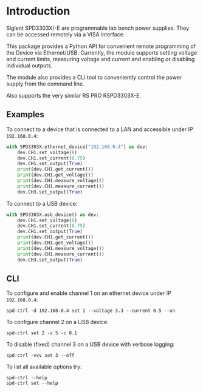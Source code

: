 # Introduction

Siglent SPD3303X/-E are programmable lab bench power supplies.
They can be accessed remotely via a VISA interface.

This package provides a Python API for convenient remote programming of the Device via Ethernet/USB.
Currently, the module supports setting voltage and current limits, measuring voltage and current and enabling or disabling individual outputs.

The module also provides a CLI tool to conveniently control the power supply from the command line.

Also supports the very similar RS PRO RSPD3303X-E.

## Examples

To connect to a device that is connected to a LAN and accessible under IP `192.168.0.4`:

```python
with SPD3303X.ethernet_device("192.168.0.4") as dev:
    dev.CH1.set_voltage(8)
    dev.CH1.set_current(0.75)
    dev.CH1.set_output(True)
    print(dev.CH1.get_current())
    print(dev.CH1.get_voltage())
    print(dev.CH1.measure_voltage())
    print(dev.CH1.measure_current())
    dev.CH3.set_output(True)
```

To connect to a USB device:

```python
with SPD3303X.usb_device() as dev:
    dev.CH1.set_voltage(8)
    dev.CH1.set_current(0.75)
    dev.CH1.set_output(True)
    print(dev.CH1.get_current())
    print(dev.CH1.get_voltage())
    print(dev.CH1.measure_voltage())
    print(dev.CH1.measure_current())
    dev.CH3.set_output(True)
```

## CLI

To configure and enable channel 1 on an ethernet device under IP `192.168.0.4`:

```
spd-ctrl -d 192.168.0.4 set 1 --voltage 3.3 --current 0.5 --on
```

To configure channel 2 on a USB device:

```
spd-ctrl set 2 -v 5 -c 0.1
```

To disable (fixed) channel 3 on a USB device with verbose logging:

```
spd-ctrl -vvv set 3 --off
```

To list all available options try:

```
spd-ctrl --help
spd-ctrl set --help
```
